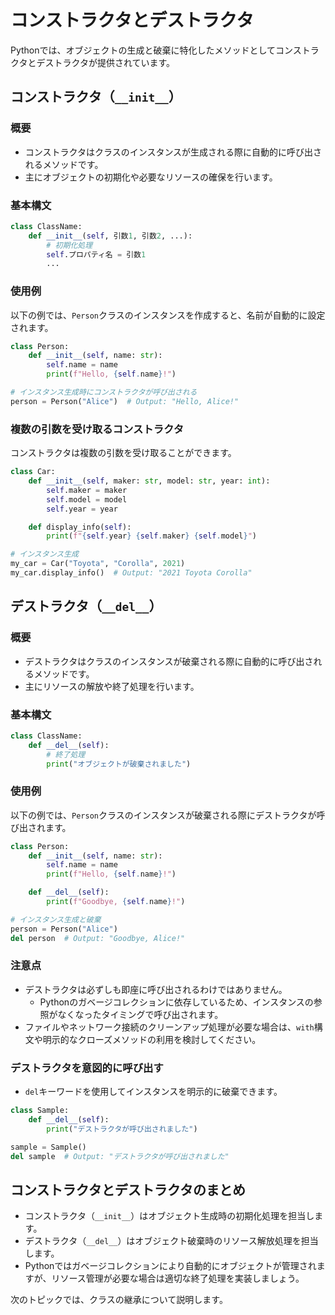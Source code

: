 # コンストラクタとデストラクタ

Pythonでは、オブジェクトの生成と破棄に特化したメソッドとしてコンストラクタとデストラクタが提供されています。

## コンストラクタ（`__init__`）

### 概要
- コンストラクタはクラスのインスタンスが生成される際に自動的に呼び出されるメソッドです。
- 主にオブジェクトの初期化や必要なリソースの確保を行います。

### 基本構文
```python
class ClassName:
    def __init__(self, 引数1, 引数2, ...):
        # 初期化処理
        self.プロパティ名 = 引数1
        ...
```

### 使用例
以下の例では、`Person`クラスのインスタンスを作成すると、名前が自動的に設定されます。

```python
class Person:
    def __init__(self, name: str):
        self.name = name
        print(f"Hello, {self.name}!")

# インスタンス生成時にコンストラクタが呼び出される
person = Person("Alice")  # Output: "Hello, Alice!"
```

### 複数の引数を受け取るコンストラクタ
コンストラクタは複数の引数を受け取ることができます。

```python
class Car:
    def __init__(self, maker: str, model: str, year: int):
        self.maker = maker
        self.model = model
        self.year = year

    def display_info(self):
        print(f"{self.year} {self.maker} {self.model}")

# インスタンス生成
my_car = Car("Toyota", "Corolla", 2021)
my_car.display_info()  # Output: "2021 Toyota Corolla"
```

## デストラクタ（`__del__`）

### 概要
- デストラクタはクラスのインスタンスが破棄される際に自動的に呼び出されるメソッドです。
- 主にリソースの解放や終了処理を行います。

### 基本構文
```python
class ClassName:
    def __del__(self):
        # 終了処理
        print("オブジェクトが破棄されました")
```

### 使用例
以下の例では、`Person`クラスのインスタンスが破棄される際にデストラクタが呼び出されます。

```python
class Person:
    def __init__(self, name: str):
        self.name = name
        print(f"Hello, {self.name}!")

    def __del__(self):
        print(f"Goodbye, {self.name}!")

# インスタンス生成と破棄
person = Person("Alice")
del person  # Output: "Goodbye, Alice!"
```

### 注意点
- デストラクタは必ずしも即座に呼び出されるわけではありません。
  - Pythonのガベージコレクションに依存しているため、インスタンスの参照がなくなったタイミングで呼び出されます。
- ファイルやネットワーク接続のクリーンアップ処理が必要な場合は、`with`構文や明示的なクローズメソッドの利用を検討してください。

### デストラクタを意図的に呼び出す
- `del`キーワードを使用してインスタンスを明示的に破棄できます。

```python
class Sample:
    def __del__(self):
        print("デストラクタが呼び出されました")

sample = Sample()
del sample  # Output: "デストラクタが呼び出されました"
```

## コンストラクタとデストラクタのまとめ
- コンストラクタ（`__init__`）はオブジェクト生成時の初期化処理を担当します。
- デストラクタ（`__del__`）はオブジェクト破棄時のリソース解放処理を担当します。
- Pythonではガベージコレクションにより自動的にオブジェクトが管理されますが、リソース管理が必要な場合は適切な終了処理を実装しましょう。

次のトピックでは、クラスの継承について説明します。

